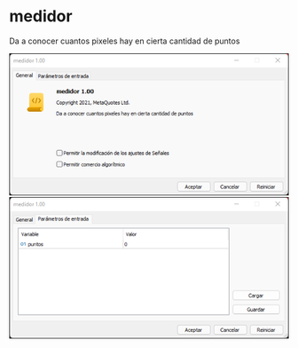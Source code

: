# medidor
Da a conocer cuantos pixeles hay en cierta cantidad de puntos

![Esta es una imagen](/img/general.png)
![Esta es una imagen](/img/parametrosEntrada.png)

